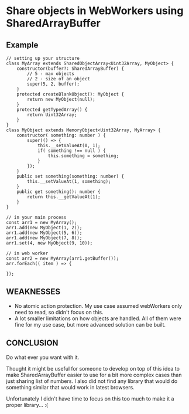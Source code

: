# Share objects in WebWorkers using SharedArrayBuffer


## Example
```
// setting up your structure
class MyArray extends SharedObjectArray<Uint32Array, MyObject> {
    constructor(buffer?: SharedArrayBuffer) {
        // 5 - max objects
        // 2 - size of an object
        super(5, 2, buffer);
    }
    protected createBlankObject(): MyObject {
        return new MyObject(null);
    }
    protected getTypedArray() {
        return Uint32Array;
    }
}
class MyObject extends MemoryObject<Uint32Array, MyArray> {
    constructor( something: number ) {
        super(() => {
            this.__setValueAt(0, 1);
            if( something !== null ) {
                this.something = something;
            }
        });
    }
    public set something(something: number) {
        this.__setValueAt(1, something);
    }
    public get something(): number {
        return this.__getValueAt(1);
    }
}

// in your main process
const arr1 = new MyArray();
arr1.add(new MyObject(1, 2));
arr1.add(new MyObject(5, 6));
arr1.add(new MyObject(7, 8));
arr1.set(4, new MyObject(9, 10));

// in web worker
const arr2 = new MyArray(arr1.getBuffer());
arr.forEach(( item ) => {

});
```

## WEAKNESSES
* No atomic action protection. My use case assumed webWorkers only need to read, so didn't focus on this.
* A lot smaller limitations on how objects are handled. All of them were fine for my use case, but more advanced solution can be built.


## CONCLUSION
Do what ever you want with it.

Thought it might be useful for someone to develop on top of this idea to make SharedArrayBuffer easier to use for a bit more complex cases than just sharing list of numbers.
I also did not find any library that would do something similar that would work in latest browsers.

Unfortunately I didn't have time to focus on this too much to make it a proper library... :(
